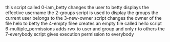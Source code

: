 this script called 0-iam_betty changes the user to betty
displays the effective username
the 2-groups script is used to display the groups the current user belongs to
the 3-new-owner script changes the owner of the file helo to betty
the 4-empty filee creates an empty file called hello
script 6-multiple_permissions adds rwx to user and group and only r to others
the 7-everybody script gives execution permission to everybody

